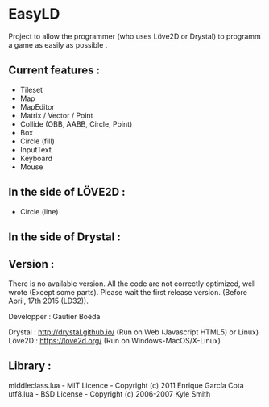 # EasyLD

Project to allow the programmer (who uses Löve2D or Drystal) to programm a game as easily as possible .

Current features :
-----------------

* Tileset
* Map
* MapEditor
* Matrix / Vector / Point
* Collide (OBB, AABB, Circle, Point)
* Box
* Circle (fill)
* InputText
* Keyboard
* Mouse

In the side of LÖVE2D :
----------------------

* Circle (line)

In the side of Drystal :
----------------------

Version :
---------

There is no available version. All the code are not correctly optimized, well wrote (Except some parts). Please wait the first release version. (Before April, 17th 2015 (LD32)).

Developper : Gautier Boëda

Drystal : http://drystal.github.io/ (Run on Web (Javascript HTML5) or Linux)  
Löve2D : https://love2d.org/ (Run on Windows-MacOS/X-Linux)


Library :
---------

middleclass.lua - MIT Licence - Copyright (c) 2011 Enrique García Cota  
utf8.lua - BSD License - Copyright (c) 2006-2007 Kyle Smith  